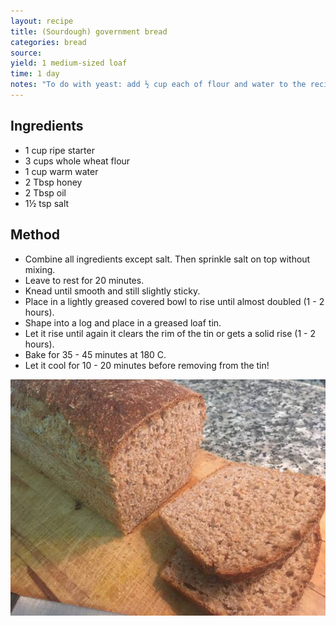 ```yaml
---
layout: recipe
title: (Sourdough) government bread
categories: bread
source: 
yield: 1 medium-sized loaf
time: 1 day
notes: "To do with yeast: add ½ cup each of flour and water to the recipe. Start with the yeast, water and 1 cup flour and leave to sponge for 20 minutes. From there follow the same recipe, except the rising times will be much shorter (and the first can even be skipped)."
---
```


## Ingredients
- 1 cup ripe starter
- 3 cups whole wheat flour
- 1 cup warm water
- 2 Tbsp honey
- 2 Tbsp oil
- 1½ tsp salt

## Method
- Combine all ingredients except salt. Then sprinkle salt on top without mixing.
- Leave to rest for 20 minutes.
- Knead until smooth and still slightly sticky.
- Place in a lightly greased covered bowl to rise until almost doubled (1 - 2 hours).
- Shape into a log and place in a greased loaf tin.
- Let it rise until again it clears the rim of the tin or gets a solid rise (1 - 2 hours).
- Bake for 35 - 45 minutes at 180 C.
- Let it cool for 10 - 20 minutes before removing from the tin!

![recipe-photo](/images/gov-bread.jpg)
